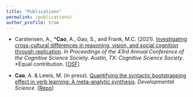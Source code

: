 ```yaml
---
title: "Publications"
permalink: /publications/
author_profile: true
---
```


- Carstensen, A., \***Cao**, A., Gao, S., and Frank, M.C. (2021). [Investigating cross-cultural differences in reasoning, vision, and social cognition through replication](https://escholarship.org/content/qt3sn0030x/qt3sn0030x.pdf). *In Proceedings of the 43rd Annual Conference of the Cognitive Science Society. Austin, TX: Cognitive Science Society*. *Equal contribution.  [[OSF](https://osf.io/65hwd/)]

- **Cao**, A. & Lewis, M. (in press). [Quantifying the syntactic bootstrapping effect in verb learning: A meta-analytic synthesis](https://psyarxiv.com/x8ynm). *Developmental Science*.  [[Repo](https://github.com/anjiecao/SyntacticBootstrappingMA)]

